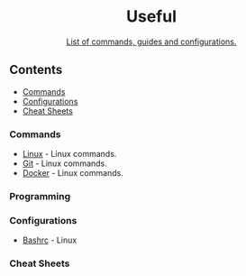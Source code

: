 <div align="center">
	<h1>Useful</h1>
	<p>
		<a href="https://www.patreon.com/sindresorhus">List of commands, guides and configurations.</a>
	</p>
</div>

## Contents

- [Commands](#commands)
- [Configurations](#configurations)
- [Cheat Sheets](#computer-science)

### Commands
- [Linux](https://github.com/heofs/Useful/tree/master/Commands/Linux.md#Linux) - Linux commands.
- [Git](https://github.com/heofs/Useful/tree/master/Commands/Git.md#Git) - Linux commands.
- [Docker](https://github.com/heofs/Useful/tree/master/Commands/Docker.md#Docker) - Linux commands.


### Programming

### Configurations
- [Bashrc](https://github.com/heofs/Useful/tree/master/Configurations/Bashrc-config.md#.bashrc) - Linux 

### Cheat Sheets
